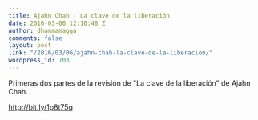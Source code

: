 ```yaml
---
title: Ajahn Chah - La clave de la liberación
date: 2016-03-06 12:10:48 Z
author: dhammamagga
comments: false
layout: post
link: "/2016/03/06/ajahn-chah-la-clave-de-la-liberacion/"
wordpress_id: 703
---
```


Primeras dos partes de la revisión de "La clave de la liberación" de Ajahn Chah.

http://bit.ly/1p8t75q
